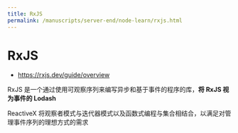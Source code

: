```yaml
---
title: RxJS
permalink: /manuscripts/server-end/node-learn/rxjs.html
---
```


# RxJS

- <https://rxjs.dev/guide/overview>

RxJS 是一个通过使用可观察序列来编写异步和基于事件的程序的库，**将 RxJS 视为事件的 Lodash**

ReactiveX 将观察者模式与迭代器模式以及函数式编程与集合相结合，以满足对管理事件序列的理想方式的需求
